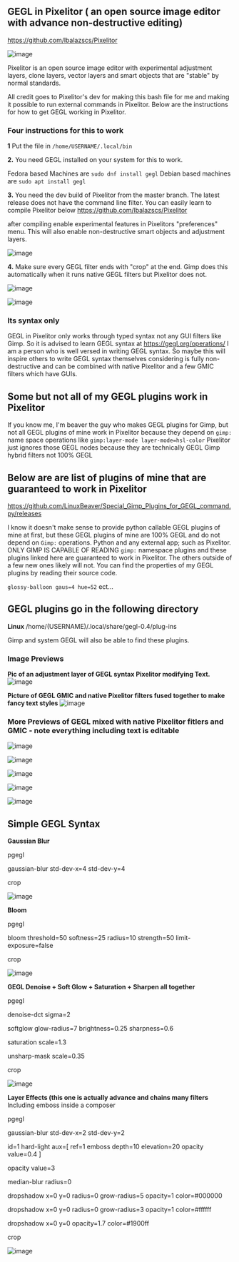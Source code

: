 ## GEGL in Pixelitor ( an open source image editor with advance non-destructive editing)
https://github.com/lbalazscs/Pixelitor

![image](https://github.com/LinuxBeaver/Use_GEGL_in_Pixelitor_on_Linux/assets/78667207/2e7cd818-5cec-4b8c-bac7-14ddd727f249)


Pixelitor is an open source image editor with experimental adjustment layers, clone layers, vector layers and smart objects that are "stable" by normal standards.

All credit goes to Pixelitor's dev for making this bash file for me and making it possible to run external commands in Pixelitor.
Below are the instructions for how to get GEGL working in Pixelitor.

### Four instructions for this to work

**1** Put the file in `/home/USERNAME/.local/bin`

**2.** You need GEGL installed on your system for this to work.

Fedora based Machines are 
`sudo dnf install gegl`
Debian based machines are
`sudo apt install gegl`
   
**3.** You need the dev build of Pixelitor from the master branch. The latest release does not have the command line filter.
   You can easily learn to compile Pixelitor below
   https://github.com/lbalazscs/Pixelitor

   after compiling enable experimental features in Pixelitors "preferences" menu. This will also enable non-destructive smart objects and adjustment layers.
   
![image](https://github.com/LinuxBeaver/Use_GEGL_in_Pixelitor_on_Linux/assets/78667207/62b80016-2ca3-4b12-921d-e78f55452b07)

**4.** Make sure every GEGL filter ends with "crop" at the end. Gimp does this automatically when it runs native GEGL filters but Pixelitor does not.

![image](https://github.com/LinuxBeaver/Use_GEGL_in_Pixelitor_on_Linux/assets/78667207/37aed23f-f291-4cf2-8a5f-0a57d5a630e7)

![image](https://github.com/LinuxBeaver/Use_GEGL_in_Pixelitor_on_Linux/assets/78667207/7aee5e7b-3e0a-44e0-a4c8-7e365c39457f)

### Its syntax only
GEGL in Pixelitor only works through typed syntax not any GUI filters like Gimp. So it is advised to learn GEGL syntax at https://gegl.org/operations/
I am a person who is well versed in writing GEGL syntax. So maybe this will inspire others to write GEGL syntax themselves considering 
is fully non-destructive and can be combined with native Pixelitor and a few GMIC filters which have GUIs. 

## Some but not all of my GEGL plugins work in Pixelitor

If you know me, I'm beaver the guy who makes GEGL plugins for Gimp, but not all GEGL plugins of mine work in Pixelitor because they depend on `gimp:` name space operations
like `gimp:layer-mode layer-mode=hsl-color` Pixelitor just ignores those GEGL nodes because they are technically GEGL Gimp hybrid filters not 100% GEGL

## Below are are list of plugins of mine that are guaranteed to work in Pixelitor

https://github.com/LinuxBeaver/Special_Gimp_Plugins_for_GEGL_command.py/releases

I know it doesn't make sense to provide python callable GEGL plugins of mine at first, but these GEGL plugins of mine are 100% GEGL and do not depend on `Gimp:` operations.
Python and any external app; such as Pixelitor. ONLY GIMP IS CAPABLE OF READING `gimp:` namespace plugins and these plugins linked here are guaranteed to work in Pixelitor. 
The others outside of a few new ones likely will not. You can find the properties of my GEGL plugins by reading their source code.

`glossy-balloon
gaus=4
hue=52` ect...

## GEGL plugins go in the following directory

**Linux**
 /home/(USERNAME)/.local/share/gegl-0.4/plug-ins

Gimp and system GEGL will also be able to find these plugins. 

### Image Previews

**Pic of an adjustment layer of GEGL syntax Pixelitor modifying Text.**
![image](https://github.com/LinuxBeaver/Use_GEGL_in_Pixelitor_on_Linux/assets/78667207/66310570-89e7-4c65-8711-49537adf3b64)

**Picture of GEGL GMIC and native Pixelitor filters fused together to make fancy text styles**
![image](https://github.com/LinuxBeaver/Use_GEGL_in_Pixelitor_on_Linux/assets/78667207/80f6154a-88f0-4c62-94fb-6c19abc6c985)

### More Previews of GEGL mixed with native Pixelitor fitlers and GMIC - note everything including text is editable

![image](https://github.com/LinuxBeaver/Use_GEGL_in_Pixelitor_on_Linux/assets/78667207/48ce4707-2445-4e3f-9ec1-35dc0034b6af)

![image](https://github.com/LinuxBeaver/Use_GEGL_in_Pixelitor_on_Linux/assets/78667207/4df5be3d-8cc6-41cd-95a1-1f3bf935d8e5)

![image](https://github.com/LinuxBeaver/Use_GEGL_in_Pixelitor_on_Linux/assets/78667207/b70760e0-403b-4ee9-81f1-bab15f3b5c8c)


![image](https://github.com/LinuxBeaver/Use_GEGL_in_Pixelitor_on_Linux/assets/78667207/ad7d5734-c3e1-4f70-a2e3-b63dc896156c)

![image](https://github.com/LinuxBeaver/Use_GEGL_in_Pixelitor_on_Linux/assets/78667207/30048cfb-2423-419e-aeb2-16b8363ccdd9)


## Simple GEGL Syntax 

**Gaussian Blur**

pgegl 

gaussian-blur
std-dev-x=4 std-dev-y=4

crop

![image](https://github.com/LinuxBeaver/Use_GEGL_in_Pixelitor_on_Linux/assets/78667207/d9b7b2d5-5d8f-4345-ba93-5857c43d4cf0)

**Bloom**

pgegl

bloom 
threshold=50
softness=25
radius=10
strength=50
limit-exposure=false

crop

![image](https://github.com/LinuxBeaver/Use_GEGL_in_Pixelitor_on_Linux/assets/78667207/a7d19bb7-1fa5-49b1-ab1a-11640cbad54d)

**GEGL Denoise + Soft Glow + Saturation + Sharpen all together**

pgegl

denoise-dct sigma=2

softglow 
glow-radius=7 
brightness=0.25
sharpness=0.6

saturation scale=1.3 

unsharp-mask scale=0.35

crop

![image](https://github.com/LinuxBeaver/Use_GEGL_in_Pixelitor_on_Linux/assets/78667207/da1adb47-babc-432e-aa5f-76744eb71f41)




**Layer Effects (this one is actually advance and chains many filters** Including emboss inside a composer

pgegl

gaussian-blur std-dev-x=2 std-dev-y=2

id=1 hard-light aux=[ ref=1 emboss depth=10 elevation=20 
opacity value=0.4 ]

opacity value=3

median-blur radius=0

dropshadow x=0 y=0 radius=0
grow-radius=5 opacity=1 color=#000000

dropshadow x=0 y=0 radius=0
grow-radius=3 opacity=1 color=#ffffff

dropshadow x=0 y=0 opacity=1.7
color=#1900ff

crop

![image](https://github.com/LinuxBeaver/Use_GEGL_in_Pixelitor_on_Linux/assets/78667207/92b5f4d1-5684-45c5-a51e-d2ca2c67f7cb)

